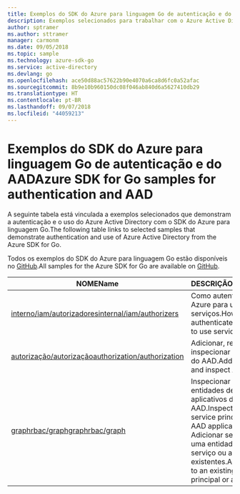 ```yaml
---
title: Exemplos do SDK do Azure para linguagem Go de autenticação e do AAD
description: Exemplos selecionados para trabalhar com o Azure Active Directory (AAD) e a autenticação do SDK do Azure para linguagem Go.
author: sptramer
ms.author: sttramer
manager: carmonm
ms.date: 09/05/2018
ms.topic: sample
ms.technology: azure-sdk-go
ms.service: active-directory
ms.devlang: go
ms.openlocfilehash: ace50d88ac57622b90e4070a6ca8d6fc0a52afac
ms.sourcegitcommit: 8b9e10b960150dc08f046ab840d6a5627410db29
ms.translationtype: HT
ms.contentlocale: pt-BR
ms.lasthandoff: 09/07/2018
ms.locfileid: "44059213"
---
```

# <a name="azure-sdk-for-go-samples-for-authentication-and-aad"></a><span data-ttu-id="06b5c-103">Exemplos do SDK do Azure para linguagem Go de autenticação e do AAD</span><span class="sxs-lookup"><span data-stu-id="06b5c-103">Azure SDK for Go samples for authentication and AAD</span></span>

<span data-ttu-id="06b5c-104">A seguinte tabela está vinculada a exemplos selecionados que demonstram a autenticação e o uso do Azure Active Directory com o SDK do Azure para linguagem Go.</span><span class="sxs-lookup"><span data-stu-id="06b5c-104">The following table links to selected samples that demonstrate authentication and use of Azure Active Directory from the Azure SDK for Go.</span></span>

<span data-ttu-id="06b5c-105">Todos os exemplos do SDK do Azure para linguagem Go estão disponíveis no [GitHub](https://github.com/Azure-Samples/azure-sdk-for-go-samples).</span><span class="sxs-lookup"><span data-stu-id="06b5c-105">All samples for the Azure SDK for Go are available on [GitHub](https://github.com/Azure-Samples/azure-sdk-for-go-samples).</span></span>

| <span data-ttu-id="06b5c-106">NOME</span><span class="sxs-lookup"><span data-stu-id="06b5c-106">Name</span></span> | <span data-ttu-id="06b5c-107">DESCRIÇÃO</span><span class="sxs-lookup"><span data-stu-id="06b5c-107">Description</span></span> |
|------|-------------|
| [<span data-ttu-id="06b5c-108">interno/iam/autorizadores</span><span class="sxs-lookup"><span data-stu-id="06b5c-108">internal/iam/authorizers</span></span>](https://github.com/Azure-Samples/azure-sdk-for-go-samples/blob/master/internal/iam/authorizers.go) | <span data-ttu-id="06b5c-109">Como autenticar com o Azure para usar os serviços.</span><span class="sxs-lookup"><span data-stu-id="06b5c-109">How to authenticate with Azure to use services.</span></span> |
| [<span data-ttu-id="06b5c-110">autorização/autorização</span><span class="sxs-lookup"><span data-stu-id="06b5c-110">authorization/authorization</span></span>](https://github.com/Azure-Samples/azure-sdk-for-go-samples/blob/master/authorization/authorization.go) | <span data-ttu-id="06b5c-111">Adicionar, remover e inspecionar as funções do AAD.</span><span class="sxs-lookup"><span data-stu-id="06b5c-111">Add, remove, and inspect AAD roles.</span></span> |
| [<span data-ttu-id="06b5c-112">graphrbac/graph</span><span class="sxs-lookup"><span data-stu-id="06b5c-112">graphrbac/graph</span></span>](https://github.com/Azure-Samples/azure-sdk-for-go-samples/blob/master/graphrbac/graph.go) | <span data-ttu-id="06b5c-113">Inspecionar e criar entidades de serviço e aplicativos do AAD.</span><span class="sxs-lookup"><span data-stu-id="06b5c-113">Inspect and create service principals and AAD applications.</span></span> <span data-ttu-id="06b5c-114">Adicionar segredos a uma entidade de serviço ou aplicativo existentes.</span><span class="sxs-lookup"><span data-stu-id="06b5c-114">Add secrets to an existing service principal or application.</span></span> |
